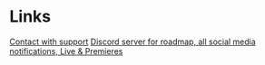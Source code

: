 # Links

[Contact with support](https://discord.com/users/1115498292630003773)
[Discord server for roadmap, all social media notifications, Live & Premieres](discord.gg/DMZD3DEvXp)


<!---
Traslox/Traslox is a ✨ special ✨ repository because its `README.md` (this file) appears on your GitHub profile.
You can click the Preview link to take a look at your changes.
--->
